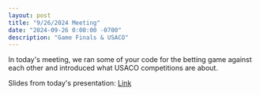 ```yaml
---
layout: post
title: "9/26/2024 Meeting"
date: "2024-09-26 0:00:00 -0700"
description: "Game Finals & USACO"
---
```


In today's meeting, we ran some of your code for the betting game against each other and introduced what USACO competitions are about.

Slides from today's presentation: [Link](https://docs.google.com/presentation/d/1sHVP87V7YivOoqvA1KjV3kvKHqGWPWMjMd2odc4hb18/edit?usp=sharing)
